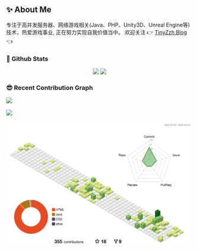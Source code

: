 ## :sparkles: About Me

专注于高并发服务器、网络游戏相关(Java、PHP、Unity3D、Unreal Engine等)技术，热爱游戏事业, 正在努力实现自我价值当中。 欢迎关注 :point_right: [TinyZzh Blog](TinyZzh.github.io) :point_left: 

### :balloon: Github Stats

<div align="center">
<span>  </span>
<img height="170px" src="https://github-readme-stats.vercel.app/api?username=TinyZzh&show_icons=true&theme=graywhite&locale=cn&hide_title=true&hide_border=true&bg_color=0,d8e887,8cc569,1d6a23&exclude_repo=Intellij-IDEA-Master,TinyZzh.github.io,AssetStudio,Scut,simple-json,blizzless-diiis" /><span>  </span><img height="170px" src="https://github-readme-stats.vercel.app/api/top-langs/?username=TinyZzh&layout=compact&langs_count=8&hide_title=true&hide_border=true&theme=graywhite&bg_color=1d6a23,26a641,8cc569,d8e887&exclude_repo=Intellij-IDEA-Master,TinyZzh.github.io,AssetStudio,Scut,simple-json,blizzless-diiis" />
<span>  </span>
</div>

<!-- ![](https://github-readme-stats.vercel.app/api/wakatime/?username=TinyZzh&layout=compact&langs_count=8&hide_title=true&hide_border=true&theme=graywhite&bg_color=1d6a23,26a641,8cc569,d8e887&exclude_repo=Intellij-IDEA-Master,TinyZzh.github.io,AssetStudio,Scut,simple-json,blizzless-diiis) -->

### :sunglasses: Recent Contribution Graph

[![](https://github-profile-trophy.vercel.app/?username=TinyZzh&theme=onedark&row=1&column=7&no-frame=true&no-bg=true)](https://tinyzzh.github.io)



[![](https://github-readme-activity-graph.cyclic.app/graph?username=TinyZzh&theme=github-compact&bg_color=FF000000&hide_border=true)](https://tinyzzh.github.io)


[![](https://raw.githubusercontent.com/TinyZzh/TinyZzh/main/profile-3d-contrib/profile-green.svg)](https://tinyzzh.github.io)

